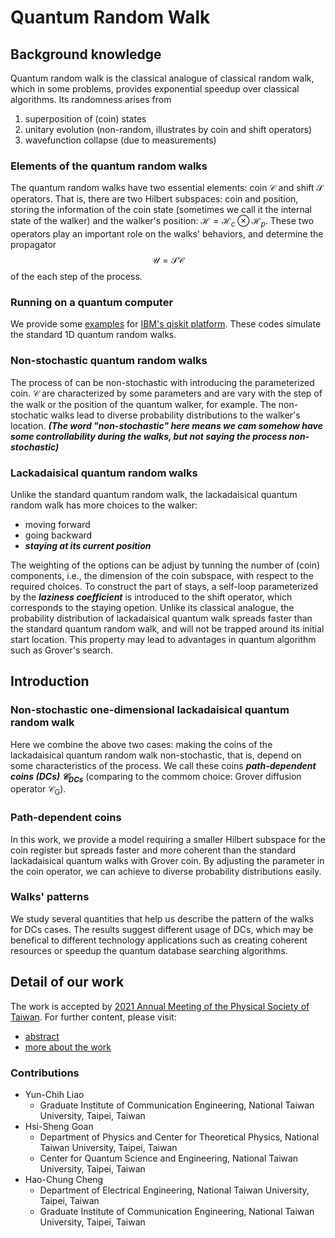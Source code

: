 # Quantum Random Walk

## Background knowledge
Quantum random walk is the classical analogue of classical random walk, which in some problems, provides exponential speedup over classical algorithms.
Its randomness arises from 
1. superposition of (coin) states
2. unitary evolution (non-random, illustrates by coin and shift operators)
3. wavefunction collapse (due to measurements)

### Elements of the quantum random walks
The quantum random walks have two essential elements: coin $\mathcal{C}$ and shift $\mathcal{S}$ operators.
That is, there are two Hilbert subspaces: coin and position, storing the information of the coin state (sometimes we call it the internal state of the walker) and the walker's position: $\mathcal{H} = \mathcal{H}_c \otimes \mathcal{H}_p$.
These two operators play an important role on the walks' behaviors, and determine the propagator 
$$
\mathcal{U} = \mathcal{S} \mathcal{C}
$$
of the each step of the process.

### Running on a quantum computer
We provide some [examples](https://github.com/ycldingo/QuantumRandomWalk/tree/main/IBMQ) for [IBM's qiskit platform](https://quantum-computing.ibm.com/).
These codes simulate the standard 1D quantum random walks.


### Non-stochastic quantum random walks
The process of can be non-stochastic with introducing the parameterized coin. 
$\mathcal{C}$ are characterized by some parameters and are vary with the step of the walk or the position of the quantum walker, for example.
The non-stochatic walks lead to diverse probability distributions to the walker's location.
***(The word "non-stochastic" here means we cam somehow have some controllability during the walks, but not saying the process non-stochastic)***


### Lackadaisical quantum random walks
Unlike the standard quantum random walk, the lackadaisical quantum random walk has more choices to the walker: 
 - moving forward
 - going backward
 - ***staying at its current position***
 
The weighting of the options can be adjust by tunning the number of (coin) components, i.e., the dimension of the coin subspace, with respect to the required choices.
To construct the part of stays, a self-loop parameterized by the ***laziness coefficient*** is introduced to the shift operator, which corresponds to the staying opetion.
Unlike its classical analogue, the probability distribution of lackadaisical quantum walk spreads faster than the standard quantum random walk, and will not be trapped around its initial start location.
This property may lead to advantages in quantum algorithm such as Grover's search.


## Introduction
### Non-stochastic one-dimensional lackadaisical quantum random walk
Here we combine the above two cases: making the coins of the lackadaisical quantum random walk non-stochastic, that is, depend on some characteristics of the process. We call these coins ***path-dependent coins (DCs) $\mathcal{C}_{\text{DCs}}$***
(comparing to the commom choice: Grover diffusion operator $\mathcal{C}_{\text{G}}$).


### Path-dependent coins
In this work, we provide a model requiring a smaller Hilbert subspace for the coin register but spreads faster and more coherent than the standard lackadaisical quantum walks with Grover coin.
By adjusting the parameter in the coin operator, we can achieve to diverse probability distributions easily.


### Walks' patterns
We study several quantities that help us describe the pattern of the walks for DCs cases.
The results suggest different usage of DCs, which may be benefical to different technology applications such as creating coherent resources or speedup the quantum database searching algorithms.



## Detail of our work
The work is accepted by [2021 Annual Meeting of the Physical Society of Taiwan](https://tps2021.conf.tw/site/page.aspx?pid=901&sid=1352&lang=en).
For further content, please visit:
- [abstract](https://github.com/ycldingo/QuantumRandomWalk/blob/main/abstract_Non-stochastic%20one-dimensional%20lackadaisical%20quantum%20random%20walks.pdf)
- [more about the work](https://github.com/ycldingo/QuantumRandomWalk/blob/main/TPS2021_v2.pdf)


### Contributions
- Yun-Chih Liao
  - Graduate Institute of Communication Engineering, National Taiwan University, Taipei, Taiwan 
- Hsi-Sheng Goan
  - Department of Physics and Center for Theoretical Physics, National Taiwan University, Taipei, Taiwan 
  - Center for Quantum Science and Engineering, National Taiwan University, Taipei, Taiwan 
- Hao-Chung Cheng
  - Department of Electrical Engineering, National Taiwan University, Taipei, Taiwan
  - Graduate Institute of Communication Engineering, National Taiwan University, Taipei, Taiwan 

